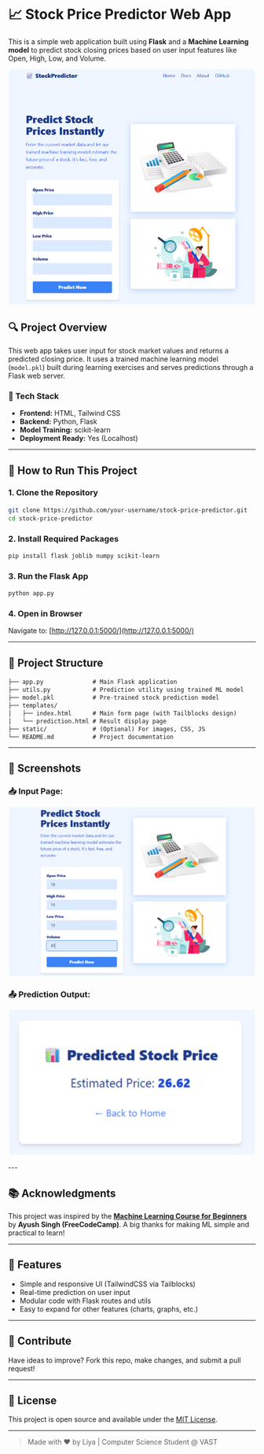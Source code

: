 # 📈 Stock Price Predictor Web App

This is a simple web application built using **Flask** and a **Machine Learning model** to predict stock closing prices based on user input features like Open, High, Low, and Volume.

<p align="center">
  <img src="Screenshot 2025-06-08 150334.png" alt="Demo Screenshot" width="500"/>
</p>

## 🔍 Project Overview

This web app takes user input for stock market values and returns a predicted closing price. It uses a trained machine learning model (`model.pkl`) built during learning exercises and serves predictions through a Flask web server.

### 🧠 Tech Stack
- **Frontend:** HTML, Tailwind CSS
- **Backend:** Python, Flask
- **Model Training:** scikit-learn
- **Deployment Ready:** Yes (Localhost)

---

## 🚀 How to Run This Project

### 1. Clone the Repository
```bash
git clone https://github.com/your-username/stock-price-predictor.git
cd stock-price-predictor
````

### 2. Install Required Packages

```bash
pip install flask joblib numpy scikit-learn
```

### 3. Run the Flask App

```bash
python app.py
```

### 4. Open in Browser

Navigate to: [http://127.0.0.1:5000/](http://127.0.0.1:5000/)

---

## 📁 Project Structure

```
├── app.py              # Main Flask application
├── utils.py            # Prediction utility using trained ML model
├── model.pkl           # Pre-trained stock prediction model
├── templates/
│   ├── index.html      # Main form page (with Tailblocks design)
│   └── prediction.html # Result display page
├── static/             # (Optional) For images, CSS, JS
└── README.md           # Project documentation
```

---

## 📸 Screenshots

### 📥 Input Page:

<p align="center">
  <img src="Screenshot 2025-06-08 165617.png" alt="Demo Screenshot" width="500"/>
</p>

### 📤 Prediction Output:

<p align="center">
  <img src="Screenshot 2025-06-08 165231.png" alt="Demo Screenshot" width="500"/>
</p>
---

## 📚 Acknowledgments

This project was inspired by the [**Machine Learning Course for Beginners**](https://www.youtube.com/watch?v=GxZrEKZfW2o) by **Ayush Singh (FreeCodeCamp)**. A big thanks for making ML simple and practical to learn!

---

## 🌟 Features

* Simple and responsive UI (TailwindCSS via Tailblocks)
* Real-time prediction on user input
* Modular code with Flask routes and utils
* Easy to expand for other features (charts, graphs, etc.)

---

## 🙌 Contribute

Have ideas to improve? Fork this repo, make changes, and submit a pull request!

---

## 📝 License

This project is open source and available under the [MIT License](LICENSE).

---

> Made with ❤️ by Liya | Computer Science Student @ VAST
